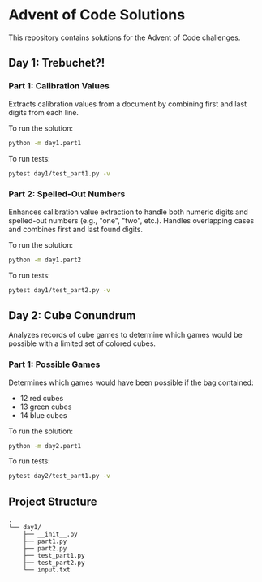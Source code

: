 # Advent of Code Solutions

This repository contains solutions for the Advent of Code challenges.

## Day 1: Trebuchet?!

### Part 1: Calibration Values
Extracts calibration values from a document by combining first and last digits from each line.

To run the solution:
```bash
python -m day1.part1
```

To run tests:
```bash
pytest day1/test_part1.py -v
```

### Part 2: Spelled-Out Numbers
Enhances calibration value extraction to handle both numeric digits and spelled-out numbers (e.g., "one", "two", etc.).
Handles overlapping cases and combines first and last found digits.

To run the solution:
```bash
python -m day1.part2
```

To run tests:
```bash
pytest day1/test_part2.py -v
```

## Day 2: Cube Conundrum

Analyzes records of cube games to determine which games would be possible with a limited set of colored cubes.

### Part 1: Possible Games
Determines which games would have been possible if the bag contained:
- 12 red cubes
- 13 green cubes
- 14 blue cubes

To run the solution:
```bash
python -m day2.part1
```

To run tests:
```bash
pytest day2/test_part1.py -v
```

## Project Structure
```
.
└── day1/
    ├── __init__.py
    ├── part1.py
    ├── part2.py
    ├── test_part1.py
    ├── test_part2.py
    └── input.txt
```
